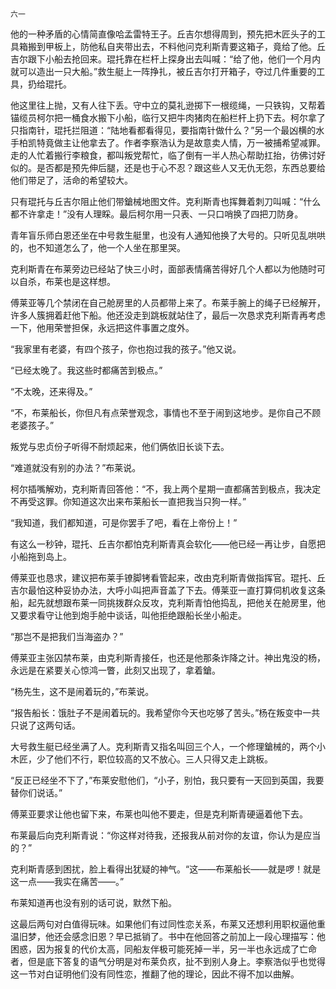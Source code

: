     六一 

   他的一种矛盾的心情简直像哈孟雷特王子。丘吉尔想得周到，预先把木匠头子的工具箱搬到甲板上，防他私自夹带出去，不料他问克利斯青要这箱子，竟给了他。丘吉尔跟下小船去抢回来。琨托靠在栏杆上探身出去叫喊：“给了他，他们一个月内就可以造出一只大船。”救生艇上一阵挣扎，被丘吉尔打开箱子，夺过几件重要的工具，扔给琨托。

   他这里往上抛，又有人往下丢。守中立的莫礼逊掷下一根缆绳，一只铁钩，又帮着锚缆员柯尔把一桶食水搬下小船，临行又把牛肉猪肉在船栏杆上扔下去。柯尔拿了只指南针，琨托拦阻道：“陆地看都看得见，要指南针做什么？”另一个最凶横的水手柏凯特竟做主让他拿去了。作者李察浩认为是故意卖人情，万一被捕希望减罪。走的人忙着搬行李粮食，都叫叛党帮忙，临了倒有一半人热心帮助扛抬，彷佛讨好似的。是否都是预先伸后腿，还是也于心不忍？跟这些人又无仇无怨，东西总要给他们带足了，活命的希望较大。

   只有琨托与丘吉尔阻止他们带鎗械地图文件。克利斯青也挥舞着刺刀叫喊：“什么都不许拿走！”没有人理睬。最后柯尔用一只表、一只口哨换了四把刀防身。

   青年盲乐师白恩还坐在中号救生艇里，也没有人通知他换了大号的。只听见乱哄哄的，也不知道怎么了，他一个人坐在那里哭。

   克利斯青在布莱旁边已经站了快三小时，面部表情痛苦得好几个人都以为他随时可以自杀，布莱也是这样想。

   傅莱亚等几个禁闭在自己舱房里的人员都带上来了。布莱手腕上的绳子已经解开，许多人簇拥着赶他下船。他还没走到跳板就站住了，最后一次恳求克利斯青再考虑一下，他用荣誉担保，永远把这件事置之度外。

   “我家里有老婆，有四个孩子，你也抱过我的孩子。”他又说。

   “已经太晚了。我这些时都痛苦到极点。”

   “不太晚，还来得及。”

   “不，布莱船长，你但凡有点荣誉观念，事情也不至于闹到这地步。是你自己不顾老婆孩子。”

   叛党与忠贞份子听得不耐烦起来，他们俩依旧长谈下去。

   “难道就没有别的办法？”布莱说。

   柯尔插嘴解劝，克利斯青回答他：“不，我上两个星期一直都痛苦到极点，我决定不再受这罪。你知道这次出来布莱船长一直把我当只狗一样。”

   “我知道，我们都知道，可是你罢手了吧，看在上帝份上！”

   有这么一秒钟，琨托、丘吉尔都怕克利斯青真会软化——他已经一再让步，自愿把小船拖到岛上。

   傅莱亚也恳求，建议把布莱手镣脚铐看管起来，改由克利斯青做指挥官。琨托、丘吉尔最怕这种妥协办法，大呼小叫把声音盖了下去。傅莱亚一直打算伺机收复这条船，起先就想跟布莱一同挑拨群众反攻，克利斯青怕他捣乱，把他关在舱房里，他又要求看守让他到炮手舱中谈话，叫他拒绝跟船长坐小船走。

   “那岂不是把我们当海盗办？”

   傅莱亚主张囚禁布莱，由克利斯青接任，也还是他那条诈降之计。神出鬼没的杨，永远是在紧要关心惊鸿一瞥，此刻又出现了，拿着鎗。

   “杨先生，这不是闹着玩的，”布莱说。

   “报告船长：饿肚子不是闹着玩的。我希望你今天也吃够了苦头。”杨在叛变中一共只说了这两句话。

   大号救生艇已经坐满了人。克利斯青又指名叫回三个人，一个修理鎗械的，两个小木匠，少了他们不行，职位较高的又不放心。三人只得又走上跳板。

   “反正已经坐不下了，”布莱安慰他们，“小子，别怕，我只要有一天回到英国，我要替你们说话。”

   傅莱亚要求让他也留下来，布莱也叫他不要走，但是克利斯青硬逼着他下去。

   布莱最后向克利斯青说：“你这样对待我，还报我从前对你的友谊，你认为是应当的？”

   克利斯青感到困扰，脸上看得出犹疑的神气。“这——布莱船长——就是啰！就是这一点——我实在痛苦——。”

   布莱知道再也没有别的话可说，默然下船。

   这最后两句对白值得玩味。如果他们有过同性恋关系，布莱又还想利用职权逼他重温旧梦，他还会感念旧恩？早已抵销了。书中在他回答之前加上一段心理描写：他困惑，因为报复的代价太高，同船友伴极可能死掉一半，另一半也永远成了亡命者，但是底下答复的语气分明是对布莱负疚，扯不到别人身上。李察浩似乎也觉得这一节对白证明他们没有同性恋，推翻了他的理论，因此不得不加以曲解。

